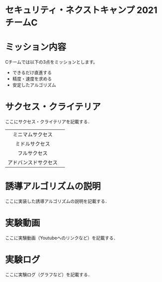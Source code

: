 # セキュリティ・ネクストキャンプ 2021 チームC

# ミッション内容

Cチームでは以下の3点をミッションとします。

- できるだけ直進する
- 精度・速度を求める
- 安定したアルゴリズム

# サクセス・クライテリア

ここにサクセス・クライテリアを記載する．

|||
|:---:|:---|
|ミニマムサクセス||
|ミドルサクセス||
|フルサクセス||
|アドバンスドサクセス||

# 誘導アルゴリズムの説明

ここに実装した誘導アルゴリズムの説明を記載する．

# 実験動画

ここに実験動画（Youtubeへのリンクなど）を記載する．

# 実験ログ

ここに実験ログ（グラフなど）を記載する．
